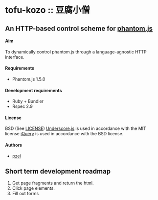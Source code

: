 # tofu-kozo :: 豆腐小僧
## An HTTP-based control scheme for [phantom.js](http://www.phantomjs.org/phantom.js)


#### Aim
To dynamically control phantom.js through a language-agnostic HTTP interface.

#### Requirements
 * Phantom.js 1.5.0

#### Development requirements
 * Ruby + Bundler
 * Rspec 2.9

#### License
BSD (See [LICENSE](https://github.com/pzel/tofu-kozo/blob/master/LICENSE))
[Underscore.js](http://documentcloud.github.com/underscore) is used in accordance with the MIT license
[jQuery](http://jquery.com) is used in accordance with the BSD license.

#### Authors
 * [pzel](https://github.com/pzel)


## Short term development roadmap
 1.  Get page fragments and return the html.
 2.  Click page elements.
 3.  Fill out forms



